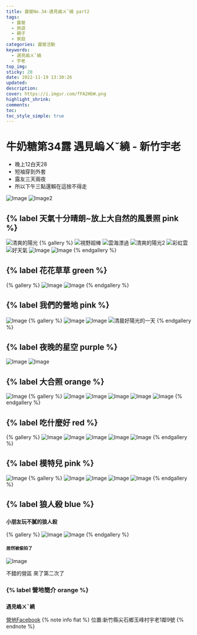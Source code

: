 ```yaml
---
title: 露營No.34-遇見嵨ㄨˇ繞 part2
tags:
  - 露營
  - 旅遊
  - 親子
  - 家庭
categories: 露營活動
keywords:
  - 遇見嵨ㄨˇ繞
  - 宇老
top_img:
sticky: 20
date: 2022-11-19 13:30:26
updated:
description:
cover: https://i.imgur.com/fFA2HbW.png
highlight_shrink:
comments:
toc:
toc_style_simple: true
---
```


# 牛奶糖第34露 遇見嵨ㄨˇ繞 - 新竹宇老

- 晚上12白天28
- 短袖穿到外套
- 露友三天兩夜
- 所以下午三點還賴在這捨不得走

![Image](https://i.imgur.com/fFA2HbW.png)
![Image2](https://i.imgur.com/TKt84uM.png)

## {% label 天氣十分晴朗~放上大自然的風景照 pink %}

![清爽的陽光](https://i.imgur.com/u5eF8Zq.png)
{% gallery %}
![視野超棒](https://i.imgur.com/Fmf4g8Q.png)
![雲海漂過](https://i.imgur.com/jmfnRXo.png)
![清爽的陽光2](https://i.imgur.com/V5e5GKv.png)
![彩虹雲](https://i.imgur.com/bIFsSXD.png)
![好天氣](https://i.imgur.com/Ruwn43X.png)
![Image](https://i.imgur.com/OfIiD3w.png)
![Image](https://i.imgur.com/vD9wkLK.png)
{% endgallery %}

## {% label 花花草草 green %}

{% gallery %}
![Image](https://i.imgur.com/BqPxwMz.png)
![Image](https://i.imgur.com/kY6TyNR.png)
{% endgallery %}

## {% label 我們的營地 pink %}

![Image](https://i.imgur.com/q3RNRLG.png)
{% gallery %}
![Image](https://i.imgur.com/NeGlAL3.png)
![Image](https://i.imgur.com/EpRzmlN.png)
![清晨好陽光的一天](https://i.imgur.com/vrNlrmt.png)
{% endgallery %}

## {% label 夜晚的星空 purple %}

![Image](https://i.imgur.com/oK9zwPV.png)
![Image](https://i.imgur.com/pmkmPZZ.png)

## {% label 大合照 orange %}

![Image](https://i.imgur.com/FZcol8U.png)
{% gallery %}
![Image](https://i.imgur.com/c1k7STX.png)
![Image](https://i.imgur.com/N8Vg0if.png)
![Image](https://i.imgur.com/WNKsPuK.png)
![Image](https://i.imgur.com/KQzFoM5.png)
![Image](https://i.imgur.com/EYVbXPp.png)
{% endgallery %}

## {% label 吃什麼好 red %}

{% gallery %}
![Image](https://i.imgur.com/mI3x1Ac.png)
![Image](https://i.imgur.com/0Wf5Lam.png)
![Image](https://i.imgur.com/zCHNhDe.png)
![Image](https://i.imgur.com/4JQXIeN.png)
![Image](https://i.imgur.com/PcXHKaU.png)
{% endgallery %}

## {% label 模特兒 pink %}

![Image](https://i.imgur.com/2X9LbPA.png)
{% gallery %}
![Image](https://i.imgur.com/0Ic0CT0.png)
![Image](https://i.imgur.com/4b1xkTA.png)
![Image](https://i.imgur.com/Xu2Zd2j.png)
![Image](https://i.imgur.com/w5yrZ2V.png)
{% endgallery %}

## {% label 狼人殺 blue %}

### `小朋友玩不膩的狼人殺`
{% gallery %}
![Image](https://i.imgur.com/jxwfe1P.png)
![Image](https://i.imgur.com/ac6wt5T.png)
{% endgallery %}

#### `居然被偷拍了`
![Image](https://i.imgur.com/umO2tbe.png)

不錯的營區 來了第二次了

### {% label 營地簡介 orange %}

### `遇見嵨ㄨˇ繞`
[營地Facebook](https://www.facebook.com/profile.php?id=100063840106485)
{% note info flat %}
位置:新竹縣尖石鄉玉峰村宇老1鄰9號
{% endnote %}
